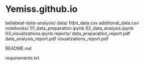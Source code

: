 # Yemiss.github.io
bellabeat-data-analysis/
data/
fitbit_data.csv
additional_data.csv
notebooks/
01_data_preparation.ipynb
02_data_analysis.ipynb
03_visualizations.ipynb
reports/
data_preparation_report.pdf 
data_analysis_report.pdf
visualizations_report.pdf

README.md

requirements.txt
